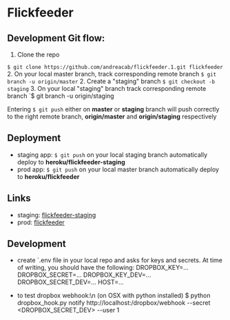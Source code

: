 # Flickfeeder
## Development Git flow: 
1. Clone the repo

`$ git clone https://github.com/andreacab/flickfeeder.1.git flickfeeder`
2. On your local master branch, track corresponding remote branch
`$ git branch -u origin/master`
2. Create a "staging" branch
`$ git checkout -b staging`
3. On your local "staging" branch track corresponding remote branch
`$ git branch -u origin/staging

Entering `$ git push` either on **master** or **staging** branch will push correctly to the right remote branch, **origin/master** and **origin/staging** respectively

## Deployment
- staging app: `$ git push` on your local staging branch automatically deploy to **heroku/flickfeeder-staging**
- prod app: `$ git push` on your local master branch automatically deploy to **heroku/flickfeeder**

## Links
- staging: [flickfeeder-staging](flickfeeder-staging.herokuapp.com)
- prod: [flickfeeder](flickfeeder.herokuapp.com)

## Development 
- create `.env file in your local repo and asks for keys and secrets. At time of writing, you should have the following:
    DROPBOX_KEY=...
    DROPBOX_SECRET=...
    DROPBOX_KEY_DEV=...
    DROPBOX_SECRET_DEV=...
    HOST=...
    
- to test dropbox webhook:\n
(on OSX with python installed)
$ python dropbox_hook.py notify http://localhost:<PORT>/dropbox/webhook --secret <DROPBOX_SECRET_DEV> --user 1
